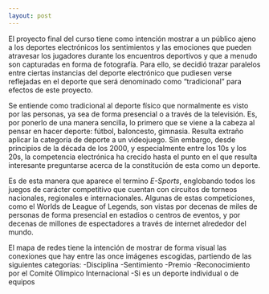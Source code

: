 ```yaml
---
layout: post
---
```

El proyecto final del curso tiene como intención mostrar a un público ajeno a los deportes electrónicos los sentimientos y las emociones que pueden atravesar los jugadores durante los encuentros deportivos y que a menudo son capturadas en forma de fotografía. Para ello, se decidió trazar paralelos entre ciertas instancias del deporte electrónico que pudiesen verse reflejadas en el deporte que será denominado como “tradicional” para efectos de este proyecto.

Se entiende como tradicional al deporte físico que normalmente es visto por las personas, ya sea de forma presencial o a través de la televisión. Es, por ponerlo de una manera sencilla, lo primero que se viene a la cabeza al pensar en hacer deporte: fútbol, baloncesto, gimnasia. Resulta extraño aplicar la categoría de deporte a un videojuego. Sin embargo, desde principios de la década de los 2000, y especialmente entre los 10s y los 20s, la competencia electrónica ha crecido hasta el punto en el que resulta interesante preguntarse acerca de la constitución de esta como un deporte. 

Es de esta manera que aparece el termino <i>E-Sports</i>, englobando todos los juegos de carácter competitivo que cuentan con circuitos de torneos nacionales, regionales e internacionales. Algunas de estas competiciones, como el Worlds de League of Legends, son vistas por decenas de miles de personas de forma presencial en estadios o centros de eventos, y por decenas de millones de espectadores a través de internet alrededor del mundo.

<div class="flourish-embed flourish-network" data-src="visualisation/15881669"><script src="https://public.flourish.studio/resources/embed.js"></script></div>

El mapa de redes tiene la intención de mostrar de forma visual las conexiones que hay entre las once imágenes escogidas, partiendo de las siguientes categorías:
-Disciplina
-Sentimiento
-Premio
-Reconocimiento por el Comité Olímpico Internacional
-Si es un deporte individual o de equipos